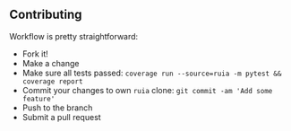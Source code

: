 ## Contributing

Workflow is pretty straightforward:

- Fork it!
- Make a change
- Make sure all tests passed: `coverage run --source=ruia -m pytest && coverage report`
- Commit your changes to own `ruia` clone: `git commit -am 'Add some feature'`
- Push to the branch
- Submit a pull request